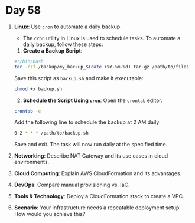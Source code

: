 # Day 58


1. **Linux**: Use `cron` to automate a daily backup.
   - The `cron` utility in Linux is used to schedule tasks. To automate a daily backup, follow these steps:
 
    1. **Create a Backup Script**:
   ```bash
   #!/bin/bash
   tar -czf /backup/my_backup_$(date +%Y-%m-%d).tar.gz /path/to/files
   ```
   Save this script as `backup.sh` and make it executable:
   ```bash
   chmod +x backup.sh
   ```
  
    2. **Schedule the Script Using `cron`**:
   Open the `crontab` editor:
   ```bash
   crontab -e
   ```
   Add the following line to schedule the backup at 2 AM daily:
   ```bash
   0 2 * * * /path/to/backup.sh
   ```
   Save and exit. The task will now run daily at the specified time.


2. **Networking**: Describe NAT Gateway and its use cases in cloud environments.

3. **Cloud Computing**: Explain AWS CloudFormation and its advantages.

4. **DevOps**: Compare manual provisioning vs. IaC.

5. **Tools & Technology**: Deploy a CloudFormation stack to create a VPC.

6. **Scenario**: Your infrastructure needs a repeatable deployment setup. How would you achieve this?

